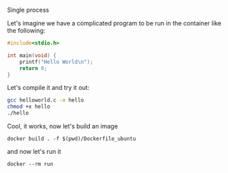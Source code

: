 Single process

Let's imagine we have a complicated program to be run in the container like the following:

```c
#include<stdio.h>

int main(void) {
    printf("Hello World\n");
    return 0;
}
```

Let's compile it and try it out:

```bash
gcc helloworld.c -o hello
chmod +x hello
./hello
```

Cool, it works, now let's build an image 

```
docker build . -f $(pwd)/Dockerfile_ubuntu
```

and now let's run it

```
docker --rm run 
```